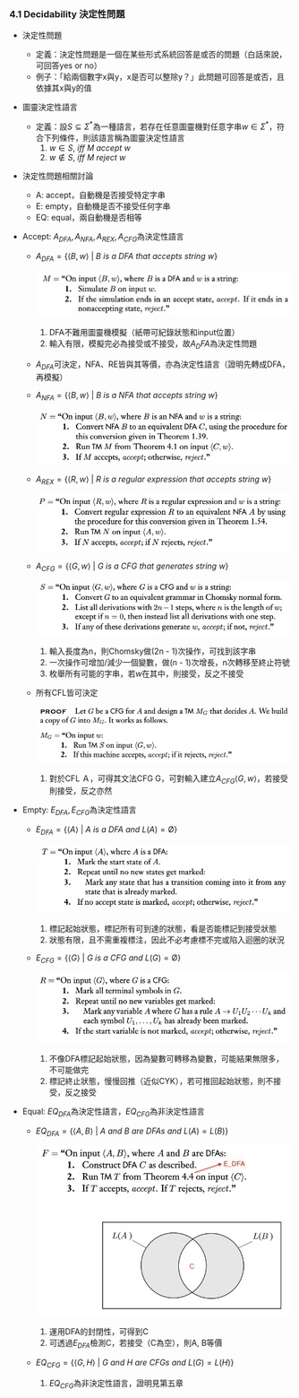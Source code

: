 ### 4.1 Decidability 決定性問題

- 決定性問題
  - 定義：決定性問題是一個在某些形式系統回答是或否的問題（白話來說，可回答yes or no）
  - 例子：「給兩個數字x與y，x是否可以整除y？」此問題可回答是或否，且依據其x與y的值

- 圖靈決定性語言
  - 定義：設$S \subseteq \Sigma^*$為一種語言，若存在任意圖靈機對任意字串$w \in \Sigma^*$，符合下列條件，則該語言稱為圖靈決定性語言
    1. $w \in S,\ iff\ M\ accept\ w$
    2. $w \notin S,\ iff\ M\ reject\ w$

- 決定性問題相關討論
  - A: accept，自動機是否接受特定字串
  - E: empty，自動機是否不接受任何字串
  - EQ: equal，兩自動機是否相等

- Accept: $A_{DFA}, A_{NFA}, A_{REX}, A_{CFG}$為決定性語言
  - $A_{DFA} = \{ ⟨B, w⟩\ |\ B\ is\ a\ DFA\ that\ accepts\ string\ w\}$

    ![avatar](graph/4.1.1.png)
    
    1. DFA不難用圖靈機模擬（紙帶可紀錄狀態和input位置）
    2. 輸入有限，模擬完必為接受或不接受，故$A_DFA$為決定性問題
  - $A_{DFA}$可決定，NFA、RE皆與其等價，亦為決定性語言（證明先轉成DFA，再模擬）
  - $A_{NFA} = \{ ⟨B, w⟩\ |\ B\ is\ a\ NFA\ that\ accepts\ string\ w\}$
    
    ![avatar](graph/4.1.2.png)

  - $A_{REX} = \{ ⟨R, w⟩\ |\ R\ is\ a\ regular\ expression\ that\ accepts\ string\ w\}$
   
    ![avatar](graph/4.1.3.png)

  - $A_{CFG} = \{ ⟨G, w⟩\ |\ G\ is\ a\ CFG\ that\ generates\ string\ w\}$

    ![avatar](graph/4.1.4.png)

    1. 輸入長度為n，則Chomsky做(2n - 1)次操作，可找到該字串
    2. 一次操作可增加/減少一個變數，做(n - 1)次增長，n次轉移至終止符號
    3. 枚舉所有可能的字串，若$w$在其中，則接受，反之不接受

  - 所有CFL皆可決定

    ![avatar](graph/4.1.8.png)

    1. 對於CFL Ａ，可得其文法CFG G，可對輸入建立$A_{CFG}⟨G, w⟩$，若接受則接受，反之亦然

- Empty: $E_{DFA}, E_{CFG}$為決定性語言
  - $E_{DFA} = \{ ⟨A⟩\ |\ A\ is\ a\ DFA\ and\ L(A) = \text{\O} \}$

    ![avatar](graph/4.1.5.png)

    1. 標記起始狀態，標記所有可到達的狀態，看是否能標記到接受狀態
    2. 狀態有限，且不需重複標注，因此不必考慮標不完或陷入迴圈的狀況

  - $E_{CFG} = \{ ⟨G⟩\ |\ G\ is\ a\ CFG\ and\ L(G) = \text{\O} \}$

    ![avatar](graph/4.1.6.png)

    1. 不像DFA標記起始狀態，因為變數可轉移為變數，可能結果無限多，不可能做完
    2. 標記終止狀態，慢慢回推（近似CYK），若可推回起始狀態，則不接受，反之接受

- Equal:  $EQ_{DFA}$為決定性語言，$EQ_{CFG}$為非決定性語言
  - $EQ_{DFA} = \{ ⟨A, B⟩\ |\ A\ and\ B\ are\ DFAs\ and\ L(A) = L(B) \}$

    ![avatar](graph/4.1.7.png)

    1. 運用DFA的封閉性，可得到C
    2. 可透過$E_{DFA}$檢測C，若接受（C為空），則A, B等價

  - $EQ_{CFG} = \{ ⟨G,H⟩\ |\ G\ and\ H\ are\ CFGs\ and\ L(G) = L(H) \}$
    1. $EQ_{CFG}$為非決定性語言，證明見第五章